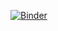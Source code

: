 [![Binder](https://mybinder.org/badge_logo.svg)](https://mybinder.org/v2/gh/sara-nl/QuantumComputing/notebooks?labpath=notebooks%2FBasics%2FIndex.ipynb)
